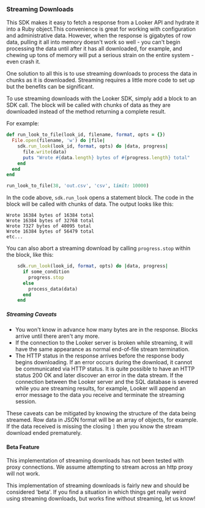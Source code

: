 ### Streaming Downloads
This SDK makes it easy to fetch a response from a Looker API and hydrate it into a Ruby object.This convenience is great for working with configuration and administrative data. However, when the response is gigabytes of row data, pulling it all into memory doesn't work so well - you can't begin processing the data until after it has all downloaded, for example, and chewing up tons of memory will put a serious strain on the entire system - even crash it. 

One solution to all this is to use streaming downloads to process the data in chunks as it is downloaded. Streaming requires a little more code to set up but the benefits can be significant. 

To use streaming downloads with the Looker SDK, simply add a block to an SDK call. The block will be called with chunks of data as they are downloaded instead of the method returning a complete result.

For example:

```ruby 
def run_look_to_file(look_id, filename, format, opts = {})
  File.open(filename, 'w') do |file|
    sdk.run_look(look_id, format, opts) do |data, progress|
      file.write(data)
      puts "Wrote #{data.length} bytes of #{progress.length} total"
    end  
  end  
end  

run_look_to_file(38, 'out.csv', 'csv', limit: 10000)
```

In the code above, `sdk.run_look` opens a statement block. The code in the block will be called with chunks of data. The output looks like this:
```
Wrote 16384 bytes of 16384 total
Wrote 16384 bytes of 32768 total
Wrote 7327 bytes of 40095 total
Wrote 16384 bytes of 56479 total
etc...
```

You can also abort a streaming download by calling `progress.stop` within the block, like this:
```ruby
    sdk.run_look(look_id, format, opts) do |data, progress|
      if some_condition
        progress.stop
      else
        process_data(data)
      end
    end  

```

##### Streaming Caveats
* You won't know in advance how many bytes are in the response. Blocks arrive until there aren't any more.
* If the connection to the Looker server is broken while streaming, it will have the same appearance as normal end-of-file stream termination.
* The HTTP status in the response arrives before the response body begins downloading. If an error occurs during the download, it cannot be communicated via HTTP status. It is quite possible to have an HTTP status 200 OK and later discover an error in the data stream. If the connection between the Looker server and the SQL database is severed while you are streaming results, for example, Looker will append an error message to the data you receive and terminate the streaming session.

These caveats can be mitigated by knowing the structure of the data being streamed. Row data in JSON format will be an array of objects, for example. If the data received is missing the closing `]` then you know the stream download ended prematurely.

#### Beta Feature

This implementation of streaming downloads has not been tested with proxy connections. We assume attempting to stream across an http proxy will not work.

This implementation of streaming downloads is fairly new and should be considered 'beta'. If you find a situation in which things get really weird using streaming downloads, but works fine without streaming, let us know!

